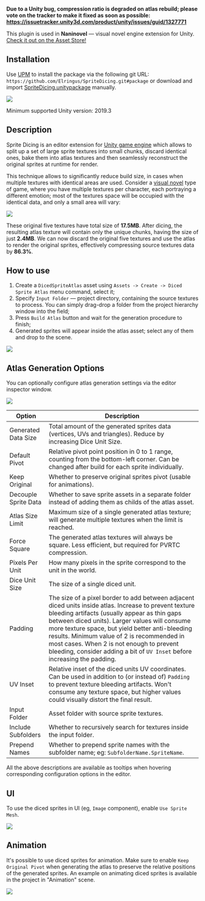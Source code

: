**Due to a Unity bug, compression ratio is degraded on atlas rebuild; please vote on the tracker to make it fixed as soon as possible: https://issuetracker.unity3d.com/product/unity/issues/guid/1327771**

This plugin is used in **Naninovel** — visual novel engine extension for Unity. [Check it out on the Asset Store!](https://u3d.as/1pg9)

## Installation

Use [UPM](https://docs.unity3d.com/Manual/upm-ui.html) to install the package via the following git URL: `https://github.com/Elringus/SpriteDicing.git#package` or download and import [SpriteDicing.unitypackage](https://github.com/Elringus/SpriteDicing/raw/master/SpriteDicing.unitypackage) manually.

![](https://i.gyazo.com/b54e9daa9a483d9bf7f74f0e94b2d38a.gif)

Minimum supported Unity version: 2019.3

## Description

Sprite Dicing is an editor extension for [Unity game engine](https://unity3d.com/) which allows to split up a set of large sprite textures into small chunks, discard identical ones, bake them into atlas textures and then seamlessly reconstruct the original sprites at runtime for render. 

This technique allows to significantly reduce build size, in cases when multiple textures with identical areas are used. Consider a [visual novel](https://en.wikipedia.org/wiki/Visual_novel) type of game, where you have multiple textures per character, each portraying a different emotion; most of the textures space will be occupied with the identical data, and only a small area will vary:

![](https://i.gyazo.com/af08d141e7a08b6a8e2ef60c07332bbf.png)

These original five textures have total size of **17.5MB**. After dicing, the resulting atlas texture will contain only the unique chunks, having the size of just **2.4MB**. We can now discard the original five textures and use the atlas to render the original sprites, effectively compressing source textures data by **86.3%**.

## How to use

1. Create a `DicedSpriteAtlas` asset using `Assets -> Create -> Diced Sprite Atlas` menu command, select it;
2. Specify `Input Folder` — project directory, containing the source textures to process. You can simply drag-drop a folder from the project hierarchy window into the field;
3. Press `Build Atlas` button and wait for the generation procedure to finish;
4. Generated sprites will appear inside the atlas asset; select any of them and drop to the scene.

![](https://i.gyazo.com/faddf19580d8e6c9e0660d61976b2bef.gif)

## Atlas Generation Options

You can optionally configure atlas generation settings via the editor inspector window.

![](https://i.gyazo.com/d47adf4dab2cb358f226d1af9d3c5b4b.png)

| Option | Description
| --- | --- |
| Generated Data Size | Total amount of the generated sprites data (vertices, UVs and triangles). Reduce by increasing Dice Unit Size. |
| Default Pivot | Relative pivot point position in 0 to 1 range, counting from the bottom-left corner. Can be changed after build for each sprite individually. |
| Keep Original | Whether to preserve original sprites pivot (usable for animations). |
| Decouple Sprite Data | Whether to save sprite assets in a separate folder instead of adding them as childs of the atlas asset. |
| Atlas Size Limit | Maximum size of a single generated atlas texture; will generate multiple textures when the limit is reached. |
| Force Square | The generated atlas textures will always be square. Less efficient, but required for PVRTC compression. |
| Pixels Per Unit | How many pixels in the sprite correspond to the unit in the world. |
| Dice Unit Size | The size of a single diced unit. |
| Padding | The size of a pixel border to add between adjacent diced units inside atlas. Increase to prevent texture bleeding artifacts (usually appear as thin gaps between diced units). Larger values will consume more texture space, but yield better anti-bleeding results. Minimum value of 2 is recommended in most cases. When 2 is not enough to prevent bleeding, consider adding a bit of `UV Inset` before increasing the padding. |
| UV Inset | Relative inset of the diced units UV coordinates. Can be used in addition to (or instead of) `Padding` to prevent texture bleeding artifacts. Won't consume any texture space, but higher values could visually distort the final result. |
| Input Folder | Asset folder with source sprite textures. |
| Include Subfolders | Whether to recursively search for textures inside the input folder. |
| Prepend Names | Whether to prepend sprite names with the subfolder name; eg: `SubfolderName.SpriteName`. |

All the above descriptions are available as tooltips when hovering corresponding configuration options in the editor.

## UI

To use the diced sprites in UI (eg, `Image` component), enable `Use Sprite Mesh`.

![](https://i.gyazo.com/8f22fe0bded5ae72b5ef662e842bcacf.png)

## Animation

It's possible to use diced sprites for animation. Make sure to enable `Keep Original Pivot` when generating the atlas to preserve the relative positions of the generated sprites. An example on animating diced sprites is available in the project in "Animation" scene.

![](https://i.gyazo.com/9df7af39368a7b17f067a03a50c41509.gif)
